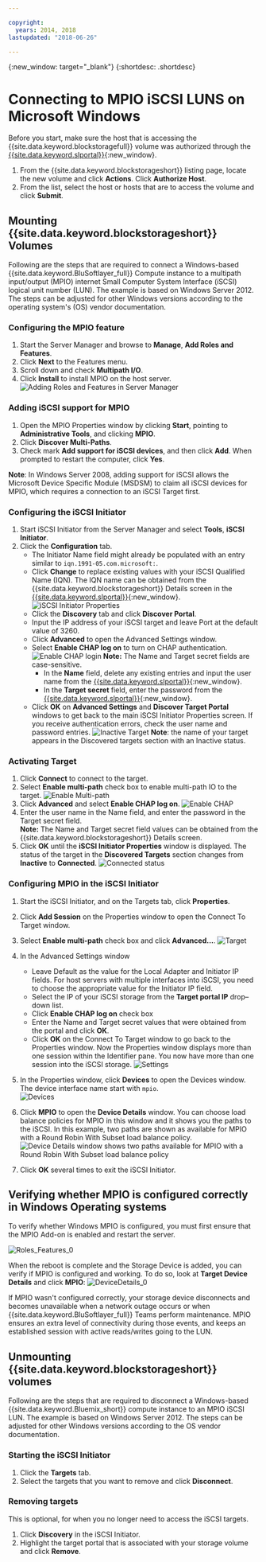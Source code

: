 ```yaml
---

copyright:
  years: 2014, 2018
lastupdated: "2018-06-26"

---
```

{:new_window: target="_blank"}
{:shortdesc: .shortdesc}

# Connecting to MPIO iSCSI LUNS on Microsoft Windows

Before you start, make sure the host that is accessing the {{site.data.keyword.blockstoragefull}} volume was authorized through the [{{site.data.keyword.slportal}}](https://control.softlayer.com/){:new_window}.

1. From the {{site.data.keyword.blockstorageshort}} listing page, locate the new volume and click **Actions**. Click **Authorize Host**.
2. From the list, select the host or hosts that are to access the volume and click **Submit**.

## Mounting {{site.data.keyword.blockstorageshort}} Volumes

Following are the steps that are required to connect a Windows-based {{site.data.keyword.BluSoftlayer_full}} Compute instance to a multipath input/output (MPIO) internet Small Computer System Interface (iSCSI) logical unit number (LUN). The example is based on Windows Server 2012. The steps can be adjusted for other Windows versions according to the operating system's (OS) vendor documentation.

### Configuring the MPIO feature

1. Start the Server Manager and browse to **Manage**, **Add Roles and Features**.
2. Click **Next** to the Features menu.
3. Scroll down and check **Multipath I/O**.
4. Click **Install** to install MPIO on the host server.
![Adding Roles and Features in Server Manager](/images/Roles_Features.png)

### Adding iSCSI support for MPIO

1. Open the MPIO Properties window by clicking **Start**, pointing to **Administrative Tools**, and clicking **MPIO**.
2. Click **Discover Multi-Paths**.
3. Check mark **Add support for iSCSI devices**, and then click **Add**. When prompted to restart the computer, click **Yes**.

**Note**: In Windows Server 2008, adding support for iSCSI allows the Microsoft Device Specific Module (MSDSM) to claim all iSCSI devices for MPIO, which requires a connection to an iSCSI Target first.

### Configuring the iSCSI Initiator

1. Start iSCSI Initiator from the Server Manager and select **Tools**, **iSCSI Initiator**.
2. Click the **Configuration** tab.
    - The Initiator Name field might already be populated with an entry similar to `iqn.1991-05.com.microsoft:`.
    - Click **Change** to replace existing values with your iSCSI Qualified Name (IQN). The IQN name can be obtained from the {{site.data.keyword.blockstorageshort}} Details screen in the [{{site.data.keyword.slportal}}](https://control.softlayer.com/){:new_window}. 
    ![iSCSI Initiator Properties](/images/iSCSI.png)
    - Click the **Discovery** tab and click **Discover Portal**.
    - Input the IP address of your iSCSI target and leave Port at the default value of 3260. 
    - Click **Advanced** to open the Advanced Settings window.
    - Select **Enable CHAP log on** to turn on CHAP authentication. 
    ![Enable CHAP login](/images/Advanced_0.png)
    **Note:** The Name and Target secret fields are case-sensitive.
         - In the **Name** field, delete any existing entries and input the user name from the [{{site.data.keyword.slportal}}](https://control.softlayer.com/){:new_window}.
         - In the **Target secret** field, enter the password from the [{{site.data.keyword.slportal}}](https://control.softlayer.com/){:new_window}.
    - Click **OK** on **Advanced Settings** and **Discover Target Portal** windows to get back to the main iSCSI Initiator Properties screen. If you receive authentication errors, check the user name and password entries. 
    ![Inactive Target](/images/Inactive_0.png)
    **Note**: the name of your target appears in the Discovered targets section with an Inactive status. 

    
### Activating Target

1. Click **Connect** to connect to the target.
2. Select **Enable multi-path** check box to enable multi-path IO to the target. 
![Enable Multi-path](/images/Connect_0.png)
3. Click **Advanced** and select **Enable CHAP log on**. 
![Enable CHAP](/images/chap_0.png)
4. Enter the user name in the Name field, and enter the password in the Target secret field.<br/>
**Note:** The Name and Target secret field values can be obtained from the {{site.data.keyword.blockstorageshort}} Details screen.
5. Click **OK** until the **iSCSI Initiator Properties** window is displayed. The status of the target in the **Discovered Targets** section changes from **Inactive** to **Connected**. 
![Connected status](/images/Connected.png) 


### Configuring MPIO in the iSCSI Initiator

1. Start the iSCSI Initiator, and on the Targets tab, click **Properties**.
2. Click **Add Session** on the Properties window to open the Connect To Target window.
3. Select **Enable multi-path** check box and click **Advanced...**.
  ![Target](/images/Target.png) 
  
4. In the Advanced Settings window
   - Leave Default as the value for the Local Adapter and Initiator IP fields. For host servers with multiple interfaces into iSCSI, you need to choose the appropriate value for the Initiator IP field.
   - Select the IP of your iSCSI storage from the **Target portal IP** drop–down list.
   - Click **Enable CHAP log on** check box
   - Enter the Name and Target secret values that were obtained from the portal and click **OK**.
   - Click **OK** on the Connect To Target window to go back to the Properties window. Now the Properties window displays more than one session within the Identifier pane. You now have more than one session into the iSCSI storage. 
   ![Settings](/images/Settings.png) 
   
5. In the Properties window, click **Devices** to open the Devices window. The device interface name start with `mpio`. <br/>
  ![Devices](/images/Devices.png) 
  
6. Click **MPIO** to open the **Device Details** window. You can choose load balance policies for MPIO in this window and it shows you the paths to the iSCSI. In this example, two paths are shown as available for MPIO with a Round Robin With Subset load balance policy.
  ![Device Details window shows two paths available for MPIO with a Round Robin With Subset load balance policy](/images/DeviceDetails.png) 
  
7. Click **OK** several times to exit the iSCSI Initiator.



## Verifying whether MPIO is configured correctly in Windows Operating systems

To verify whether Windows MPIO is configured, you must first ensure that the MPIO Add-on is enabled and restart the server.

![Roles_Features_0](/images/Roles_Features_0.png)

When the reboot is complete and the Storage Device is added, you can verify if MPIO is configured and working. To do so, look at **Target Device Details** and click **MPIO**:
![DeviceDetails_0](/images/DeviceDetails_0.png)

If MPIO wasn't configured correctly, your storage device disconnects and becomes unavailable when a network outage occurs or when {{site.data.keyword.BluSoftlayer_full}} Teams perform maintenance. MPIO ensures an extra level of connectivity during those events, and keeps an established session with active reads/writes going to the LUN.

## Unmounting {{site.data.keyword.blockstorageshort}} volumes

Following are the steps that are required to disconnect a Windows-based {{site.data.keyword.Bluemix_short}} compute instance to an MPIO iSCSI LUN. The example is based on Windows Server 2012. The steps can be adjusted for other Windows versions according to the OS vendor documentation.

### Starting the iSCSI Initiator

1. Click the **Targets** tab.
2. Select the targets that you want to remove and click **Disconnect**.

### Removing targets
This is optional, for when you no longer need to access the iSCSI targets.

1. Click **Discovery** in the iSCSI Initiator.
2. Highlight the target portal that is associated with your storage volume and click **Remove**.
